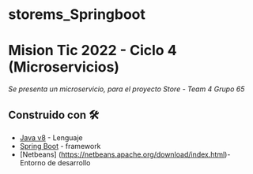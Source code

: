 # storems_Springboot
# Mision Tic 2022 - Ciclo 4 (Microservicios)

_Se presenta un microservicio, para el proyecto Store - Team 4 Grupo 65_

## Construido con 🛠️

* [Java v8](https://www.java.com/es/download/help/java8_es.html) - Lenguaje
* [Spring Boot](https://spring.io/projects/spring-boot) - framework
* [Netbeans] (https://netbeans.apache.org/download/index.html)- Entorno de desarrollo

